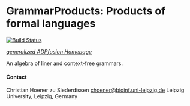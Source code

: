 # GrammarProducts: Products of formal languages

[![Build Status](https://travis-ci.org/choener/GrammarProducts.svg?branch=master)](https://travis-ci.org/choener/GrammarProducts)

[*generalized ADPfusion Homepage*](http://www.bioinf.uni-leipzig.de/Software/gADP/)

An algebra of liner and context-free grammars.



#### Contact

Christian Hoener zu Siederdissen
choener@bioinf.uni-leipzig.de
Leipzig University, Leipzig, Germany

